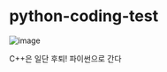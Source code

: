 # python-coding-test

![image](https://user-images.githubusercontent.com/40132591/223748658-1be398f5-0fc8-47f7-96f5-20cd0156d0a0.png)

C++은 일단 후퇴! 파이썬으로 간다
